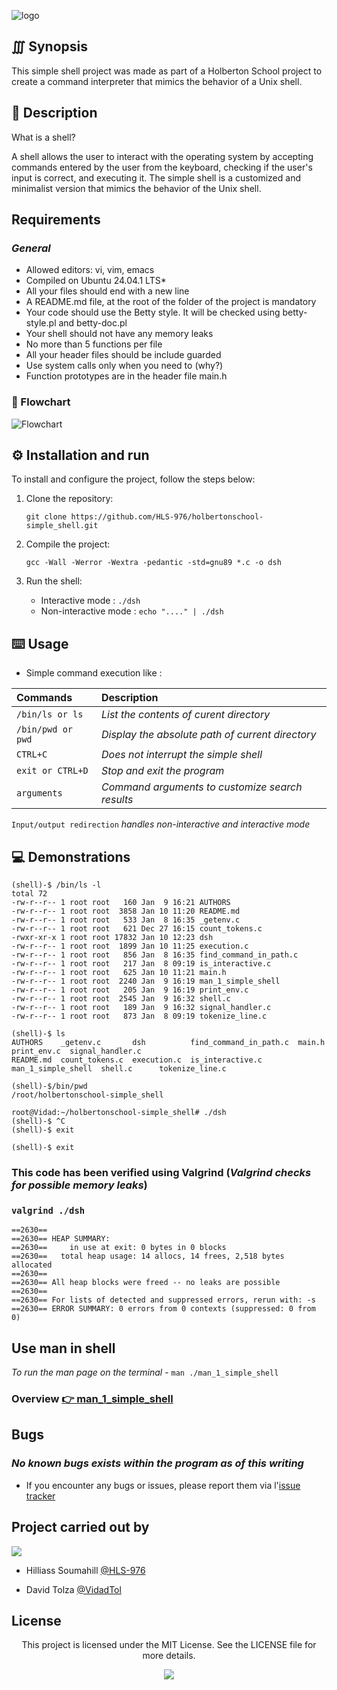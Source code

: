 

![logo](https://i.imgur.com/02Avpeu.png)
    
## ∭ Synopsis
This simple shell project was made as part of a Holberton School project to create a command interpreter that mimics the behavior of a Unix shell.

## 📝 Description
What is a shell?

A shell allows the user to interact with the operating system by accepting commands entered by the user from the keyboard, checking if the user's input is correct, and executing it.
The simple shell is a customized and minimalist version that mimics the behavior of the Unix shell.

## Requirements

### *General*

- Allowed editors: vi, vim, emacs
- Compiled on Ubuntu 24.04.1 LTS*
- All your files should end with a new line
- A README.md file, at the root of the folder of the project is mandatory
- Your code should use the Betty style. It will be checked using betty-style.pl and betty-doc.pl
- Your shell should not have any memory leaks
- No more than 5 functions per file
- All your header files should be include guarded
- Use system calls only when you need to (why?)
- Function prototypes are in the header file main.h


### 👀 Flowchart
![Flowchart](https://i.imgur.com/lNtw06X.png)

## ⚙️  Installation and run

To install and configure the project, follow the steps below:

1. Clone the repository:

    `git clone https://github.com/HLS-976/holbertonschool-simple_shell.git`

2. Compile the project:

    `gcc -Wall -Werror -Wextra -pedantic -std=gnu89 *.c -o dsh`

3. Run the shell:
    - Interactive mode : `./dsh`
    - Non-interactive mode : `echo "...." | ./dsh` 

## ⌨️  Usage

- Simple command execution like :

| Commands                   | Description                                      | 
| :--------                  | :----------------------------------------        |
| `/bin/ls or ls`            |  *List the contents of curent directory*         |
| `/bin/pwd or pwd`          |  *Display the absolute path of current directory*|
| `CTRL+C`                   |  *Does not interrupt the simple shell*           |
| `exit or CTRL+D`           |  *Stop and exit the program*                     |
| `arguments`                |  *Command arguments to customize search results* |

`Input/output redirection` *handles non-interactive and interactive mode* 


## 💻 Demonstrations 
```
(shell)-$ /bin/ls -l
total 72
-rw-r--r-- 1 root root   160 Jan  9 16:21 AUTHORS
-rw-r--r-- 1 root root  3858 Jan 10 11:20 README.md
-rw-r--r-- 1 root root   533 Jan  8 16:35 _getenv.c
-rw-r--r-- 1 root root   621 Dec 27 16:15 count_tokens.c
-rwxr-xr-x 1 root root 17832 Jan 10 12:23 dsh
-rw-r--r-- 1 root root  1899 Jan 10 11:25 execution.c
-rw-r--r-- 1 root root   856 Jan  8 16:35 find_command_in_path.c
-rw-r--r-- 1 root root   217 Jan  8 09:19 is_interactive.c
-rw-r--r-- 1 root root   625 Jan 10 11:21 main.h
-rw-r--r-- 1 root root  2240 Jan  9 16:19 man_1_simple_shell
-rw-r--r-- 1 root root   205 Jan  9 16:19 print_env.c
-rw-r--r-- 1 root root  2545 Jan  9 16:32 shell.c
-rw-r--r-- 1 root root   189 Jan  9 16:32 signal_handler.c
-rw-r--r-- 1 root root   873 Jan  8 09:19 tokenize_line.c

(shell)-$ ls
AUTHORS    _getenv.c       dsh          find_command_in_path.c  main.h              print_env.c  signal_handler.c
README.md  count_tokens.c  execution.c  is_interactive.c        man_1_simple_shell  shell.c      tokenize_line.c

(shell)-$/bin/pwd
/root/holbertonschool-simple_shell

root@Vidad:~/holbertonschool-simple_shell# ./dsh
(shell)-$ ^C
(shell)-$ exit

(shell)-$ exit
```

### This code has been verified using Valgrind (*Valgrind checks for possible memory leaks*)
### `valgrind ./dsh`
```
==2630==
==2630== HEAP SUMMARY:
==2630==     in use at exit: 0 bytes in 0 blocks
==2630==   total heap usage: 14 allocs, 14 frees, 2,518 bytes allocated
==2630==
==2630== All heap blocks were freed -- no leaks are possible
==2630==
==2630== For lists of detected and suppressed errors, rerun with: -s
==2630== ERROR SUMMARY: 0 errors from 0 contexts (suppressed: 0 from 0)
```

## Use man in shell
*To run the man page on the terminal* - `man ./man_1_simple_shell`
 
### Overview [👉 man_1_simple_shell](https://github.com/HLS-976/holbertonschool-simple_shell/blob/main/man_1_simple_shell)

## Bugs

### *No known bugs exists within the program as of this writing*

- If you encounter any bugs or issues, please report them via l'[issue tracker](https://github.com/HLS-976/holbertonschool-simple_shell/issues)

## Project carried out by

![](https://flat-badgen.vercel.app/badge/icon/github?icon=github&label)

- Hilliass Soumahill [@HLS-976](https://github.com/HLS-976/holbertonschool-simple_shell)

- David Tolza [@VidadTol](https://www.github.com/VidadTol)

## License

<p align="center">This project is licensed under the MIT License. See the LICENSE file for more details.</p>

<p align="center">
  <img src="https://i.imgur.com/J1oVLId.jpeg" name="logo Holberton"/>
</p>

